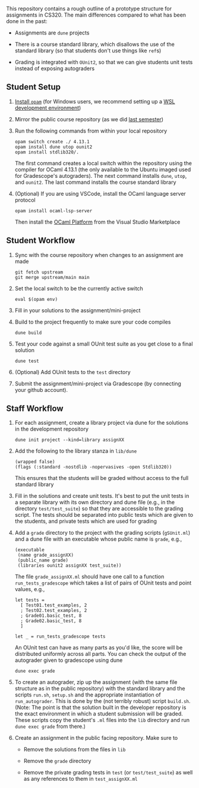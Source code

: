 This repository contains a rough outline of a prototype structure for
assignments in CS320.  The main differences compared to what has been done in
the past:

* Assignments are `dune` projects

* There is a course standard library, which disallows the use of the standard
  library (so that students don't use things like `ref`s)

* Grading is integrated with `OUnit2`, so that we can give students unit tests
  instead of exposing autograders

## Student Setup

1. [Install `opam`](https://opam.ocaml.org/doc/Install.html) (for Windows
   users, we recommend setting up a [WSL development
   environment](https://learn.microsoft.com/en-us/windows/wsl/setup/environment))

2. Mirror the public course repository (as we did [last
   semester](https://github.com/BU-CS320/cs320-spring-2024/blob/main/README.md))

3. Run the following commands from within your local repository

   ```
   opam switch create ./ 4.13.1
   opam install dune utop ounit2
   opam install stdlib320/.
   ```
   The first command creates a local switch within the repository using the
   compiler for OCaml 4.13.1 (the only available to the Ubuntu imaged used for
   Gradescope's autograders).  The next command installs `dune`, `utop`, and
   `ounit2`.  The last command installs the course standard library

6. (Optional) If you are using VSCode, install the OCaml language server protocol
   ```
   opam install ocaml-lsp-server
   ```
   Then install the [OCaml
   Platform](https://marketplace.visualstudio.com/items?itemName=ocamllabs.ocaml-platform)
   from the Visual Studio Marketplace

## Student Workflow

1. Sync with the course repository when changes to an assignment are made

   ```
   git fetch upstream
   git merge upstream/main main
   ```

2. Set the local switch to be the currently active switch

   ```
   eval $(opam env)
   ```

3. Fill in your solutions to the assignment/mini-project

4. Build to the project frequently to make sure your code compiles

   ```
   dune build
   ```

5. Test your code against a small OUnit test suite as you get close to a final
   solution

   ```
   dune test
   ```

6. (Optional) Add OUnit tests to the `test` directory

7. Submit the assignment/mini-project via Gradescope (by connecting your github
   account).

## Staff Workflow

1. For each assignment, create a library project via dune for the solutions in
   the development repository

   ```
   dune init project --kind=library assignXX
   ```

2. Add the following to the library stanza in `lib/dune`

   ```
   (wrapped false)
   (flags (:standard -nostdlib -nopervasives -open Stdlib320))
   ```

   This ensures that the students will be graded without access to the full
   standard library

3. Fill in the solutions and create unit tests.  It's best to put the unit
   tests in a separate library with its own directory and dune file (e.g.,
   in the directory `test/test_suite`) so that they are accessible to the
   grading script.  The tests should be separated into public tests which are
   given to the students, and private tests which are used for grading

4. Add a `grade` directory to the project with the grading scripts
   (`gSUnit.ml`) and a dune file with an executable whose public name is
   `grade`, e.g.,

   ```
   (executable
    (name grade_assignXX)
    (public_name grade)
    (libraries ounit2 assignXX test_suite))
   ```

   The file `grade_assignXX.ml` should have one call to a function
   `run_tests_gradescope` which takes a list of pairs of OUnit tests and point
   values, e.g.,

   ```
   let tests =
     [ Test01.test_examples, 2
     ; Test02.test_examples, 2
     ; Grade01.basic_test, 8
     ; Grade02.basic_test, 8
     ]

   let _ = run_tests_gradescope tests
   ```

   An OUnit test can have as many parts as you'd like, the score will be
   distributed uniformly across all parts.  You can check the output of the
   autograder given to gradescope using dune

   ```
   dune exec grade
   ```

4. To create an autograder, zip up the assignment (with the same file structure
   as in the public repository) with the standard library and the scripts
   `run.sh`, `setup.sh` and the appropriate instantiation of `run_autograder`.
   This is done by the (not terribly robust) script `build.sh`.  (Note: The
   point is that the solution built in the developer repository is the exact
   environment in which a student submission will be graded. These scripts copy
   the student's `.ml` files into the `lib` directory and run `dune exec grade`
   from there.)

5. Create an assignment in the public facing repository.  Make sure to

   * Remove the solutions from the files in `lib`

   * Remove the `grade` directory

   * Remove the private grading tests in `test` (or `test/test_suite`) as well
     as any references to them in `test_assignXX.ml`
